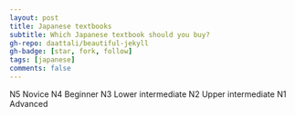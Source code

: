 ```yaml
---
layout: post
title: Japanese textbooks 
subtitle: Which Japanese textbook should you buy?
gh-repo: daattali/beautiful-jekyll
gh-badge: [star, fork, follow]
tags: [japanese]
comments: false
---
```




N5 Novice
N4 Beginner
N3 Lower intermediate 
N2 Upper intermediate
N1 Advanced 
